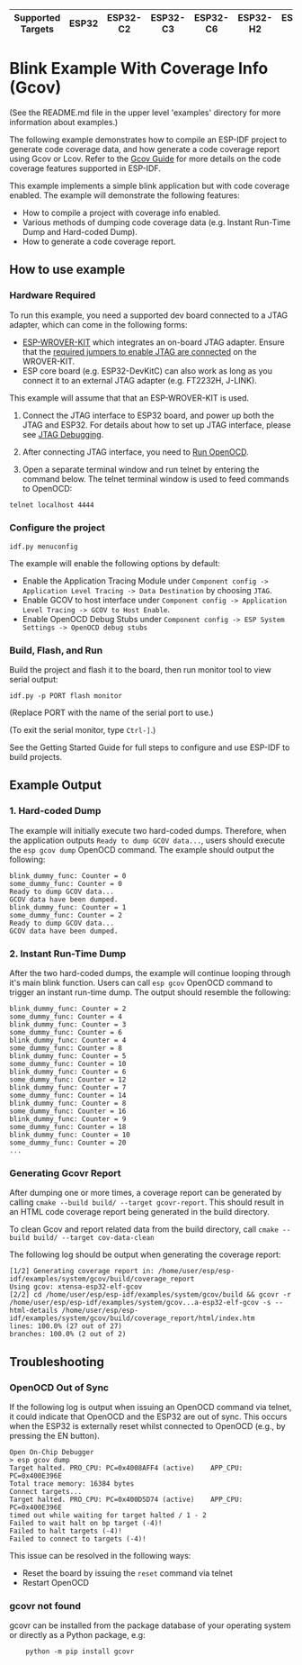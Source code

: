 | Supported Targets | ESP32 | ESP32-C2 | ESP32-C3 | ESP32-C6 | ESP32-H2 | ESP32-P4 | ESP32-S2 | ESP32-S3 |
| ----------------- | ----- | -------- | -------- | -------- | -------- | -------- | -------- | -------- |

# Blink Example With Coverage Info (Gcov)

(See the README.md file in the upper level 'examples' directory for more information about examples.)

The following example demonstrates how to compile an ESP-IDF project to generate code coverage data, and how generate a code coverage report using Gcov or Lcov. Refer to the [Gcov Guide](https://docs.espressif.com/projects/esp-idf/en/latest/api-guides/app_trace.html#gcov-source-code-coverage) for more details on the code coverage features supported in ESP-IDF.

This example implements a simple blink application but with code coverage enabled. The example will demonstrate the following features:
* How to compile a project with coverage info enabled.
* Various methods of dumping code coverage data (e.g. Instant Run-Time Dump and Hard-coded Dump).
* How to generate a code coverage report.

## How to use example

### Hardware Required

To run this example, you need a supported dev board connected to a JTAG adapter, which can come in the following forms:

* [ESP-WROVER-KIT](https://docs.espressif.com/projects/esp-idf/en/latest/hw-reference/modules-and-boards.html#esp-wrover-kit-v4-1) which integrates an on-board JTAG adapter. Ensure that the [required jumpers to enable JTAG are connected](https://docs.espressif.com/projects/esp-idf/en/latest/get-started/get-started-wrover-kit.html#setup-options) on the WROVER-KIT.
* ESP core board (e.g. ESP32-DevKitC) can also work as long as you connect it to an external JTAG adapter (e.g. FT2232H, J-LINK).

This example will assume that that an ESP-WROVER-KIT is used.

1. Connect the JTAG interface to ESP32 board, and power up both the JTAG and ESP32. For details about how to set up JTAG interface, please see [JTAG Debugging](https://docs.espressif.com/projects/esp-idf/en/latest/api-guides/jtag-debugging/index.html).

2. After connecting JTAG interface, you need to [Run OpenOCD](https://docs.espressif.com/projects/esp-idf/en/latest/api-guides/jtag-debugging/index.html#run-openocd).

3. Open a separate terminal window and run telnet by entering the command below. The telnet terminal window is used to feed commands to OpenOCD:

```bash
telnet localhost 4444
```

### Configure the project

```
idf.py menuconfig
```

The example will enable the following options by default:

* Enable the Application Tracing Module under `Component config -> Application Level Tracing -> Data Destination` by choosing `JTAG`.
* Enable GCOV to host interface under `Component config -> Application Level Tracing -> GCOV to Host Enable`.
* Enable OpenOCD Debug Stubs under `Component config -> ESP System Settings -> OpenOCD debug stubs`

### Build, Flash, and Run

Build the project and flash it to the board, then run monitor tool to view serial output:

```
idf.py -p PORT flash monitor
```

(Replace PORT with the name of the serial port to use.)

(To exit the serial monitor, type ``Ctrl-]``.)

See the Getting Started Guide for full steps to configure and use ESP-IDF to build projects.

## Example Output

### 1. Hard-coded Dump

The example will initially execute two hard-coded dumps. Therefore, when the application outputs `Ready to dump GCOV data...`, users should execute the `esp gcov dump` OpenOCD command. The example should output the following:

```
blink_dummy_func: Counter = 0
some_dummy_func: Counter = 0
Ready to dump GCOV data...
GCOV data have been dumped.
blink_dummy_func: Counter = 1
some_dummy_func: Counter = 2
Ready to dump GCOV data...
GCOV data have been dumped.
```

### 2. Instant Run-Time Dump

After the two hard-coded dumps, the example will continue looping through it's main blink function. Users can call `esp gcov` OpenOCD command to trigger an instant run-time dump. The output should resemble the following:

```
blink_dummy_func: Counter = 2
some_dummy_func: Counter = 4
blink_dummy_func: Counter = 3
some_dummy_func: Counter = 6
blink_dummy_func: Counter = 4
some_dummy_func: Counter = 8
blink_dummy_func: Counter = 5
some_dummy_func: Counter = 10
blink_dummy_func: Counter = 6
some_dummy_func: Counter = 12
blink_dummy_func: Counter = 7
some_dummy_func: Counter = 14
blink_dummy_func: Counter = 8
some_dummy_func: Counter = 16
blink_dummy_func: Counter = 9
some_dummy_func: Counter = 18
blink_dummy_func: Counter = 10
some_dummy_func: Counter = 20
...
```

### Generating Gcovr Report

After dumping one or more times, a coverage report can be generated by calling `cmake --build build/ --target gcovr-report`. This should result in an HTML code coverage report being generated in the build directory.

To clean Gcov and report related data from the build directory, call `cmake --build build/ --target cov-data-clean`

The following log should be output when generating the coverage report:

```
[1/2] Generating coverage report in: /home/user/esp/esp-idf/examples/system/gcov/build/coverage_report
Using gcov: xtensa-esp32-elf-gcov
[2/2] cd /home/user/esp/esp-idf/examples/system/gcov/build && gcovr -r /home/user/esp/esp-idf/examples/system/gcov...a-esp32-elf-gcov -s --html-details /home/user/esp/esp-idf/examples/system/gcov/build/coverage_report/html/index.htm
lines: 100.0% (27 out of 27)
branches: 100.0% (2 out of 2)
```

## Troubleshooting

### OpenOCD Out of Sync

If the following log is output when issuing an OpenOCD command via telnet, it could indicate that OpenOCD and the ESP32 are out of sync. This occurs when the ESP32 is externally reset whilst connected to OpenOCD (e.g., by pressing the EN button).

```
Open On-Chip Debugger
> esp gcov dump
Target halted. PRO_CPU: PC=0x4008AFF4 (active)    APP_CPU: PC=0x400E396E
Total trace memory: 16384 bytes
Connect targets...
Target halted. PRO_CPU: PC=0x400D5D74 (active)    APP_CPU: PC=0x400E396E
timed out while waiting for target halted / 1 - 2
Failed to wait halt on bp target (-4)!
Failed to halt targets (-4)!
Failed to connect to targets (-4)!
```

This issue can be resolved in the following ways:
* Reset the board by issuing the `reset` command via telnet
* Restart OpenOCD

### gcovr not found

gcovr can be installed from the package database of your operating system or directly as a Python package, e.g:

```
    python -m pip install gcovr
```

